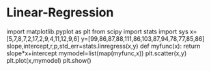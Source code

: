 # Linear-Regression
import matplotlib.pyplot as plt
from scipy import stats
import sys
x=[5,7,8,7,2,17,2,9,4,11,12,9,6]
y=[99,86,87,88,111,86,103,87,94,78,77,85,86]
slope,intercept,r,p,std_err=stats.linregress(x,y)
def myfunc(x):
  return slope*x+intercept
mymodel=list(map(myfunc,x))
plt.scatter(x,y)
plt.plot(x,mymodel)
plt.show()

